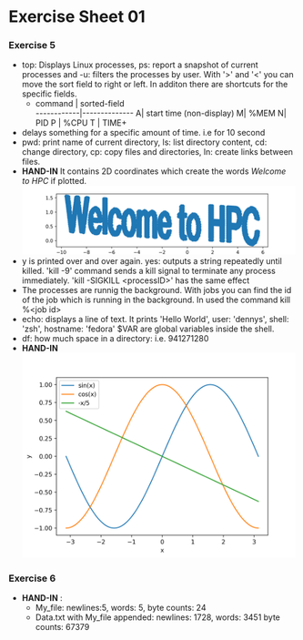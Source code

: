 # Exercise Sheet 01
### Exercise 5
- top: Displays Linux processes,  ps: report a snapshot of current processes and -u: filters the processes by user. With '>' and '<' you can move the sort field to right or left. In additon there are shortcuts for the specific fields. 
	- command  | sorted-field      
	------------|--------------
	A| start time (non-display)
      M| %MEM
	N| PID
	P | %CPU
	T | TIME+
- delays something for a specific amount of time. i.e for 10 second
- pwd: print name of current directory, ls: list directory content, cd: change directory, cp: copy files and directories, ln: create links between files.
- __HAND-IN__ It contains 2D coordinates which create the words _Welcome to HPC_ if plotted. ![Data](figure_data.png)
- y is printed over and over again. yes: outputs a string repeatedly until killed. 'kill -9' command sends a kill signal to terminate any process immediately. 'kill -SIGKILL \<processID\>' has the same effect
- The processes are runnig the background. With jobs you can find the id of the job which is running in the background. In used the command kill %\<job id\>
- echo: displays a line of text. It prints 'Hello World', user: 'dennys', shell: 'zsh', hostname: 'fedora' $VAR are global variables inside the shell.
- df: how much space in a directory: i.e. 941271280
- __HAND-IN__ ![Exercise03](figure_ex3.png)
### Exercise 6
- __HAND-IN__ : 
	- My_file: newlines:5, words: 5, byte counts: 24
	- Data.txt with My_file appended: newlines: 1728, words: 3451 byte counts: 67379
